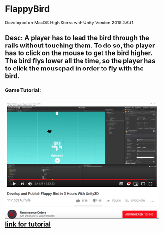 # FlappyBird

Developed on MacOS High Sierra with Unity Version 2018.2.6.f1.

Desc: A player has to lead the bird through the rails without touching them. To do so, the player has to click on the mouse to get the bird higher. The bird flys lower all the time, so the player has to click the mousepad in order to fly with the bird.
------

### Game Tutorial:
![tutorial](./Screenshots/tutorial.png)
[link for tutorial](https://www.youtube.com/watch?v=A-GkNM8M5p8)
----

